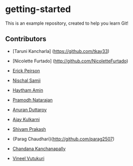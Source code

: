 # getting-started

This is an example repository, created to help you learn Git!

## Contributors

* [Taruni Kancharla] (https://github.com/tkay33)

* [Nicolette Furtado] (http://github.com/NicoletteFurtado)

* [Erick Peirson](http://github.com/erickpeirson)

* [Nischal Samji](http://github.com/nischalsamji)

* [Haytham Amin](http://github.com/haythamamin)

* [Pramodh Natarajan](http://github.com/pramodhn)

* [Anuran Duttaroy](http://github.com/anuranduttaroy)

* [Ajay Kulkarni](http://github.com/nakapika)

* [Shivam Prakash](https://github.com/shivamprakash) 

* {Parag Chaudhari}(http://github.com/parag2507)

* [Chandana Kanchanapally](https://github.com/HariChandanaKanchanapally) 

* [Vineel Vutukuri](https://github.com/vinny366) 


